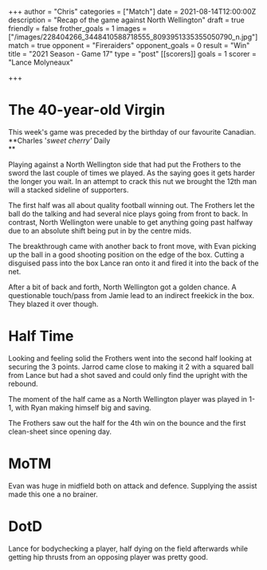 +++
author = "Chris"
categories = ["Match"]
date = 2021-08-14T12:00:00Z
description = "Recap of the game against North Wellington"
draft = true
friendly = false
frother_goals = 1
images = ["/images/228404266_3448410588718555_8093951335355050790_n.jpg"]
match = true
opponent = "Fireraiders"
opponent_goals = 0
result = "Win"
title = "2021 Season - Game 17"
type = "post"
[[scorers]]
goals = 1
scorer = "Lance Molyneaux"

+++
# The 40-year-old Virgin

This week's game was preceded by the birthday of our favourite Canadian. **Charles '_sweet cherry'_ Daily  
**

Playing against a North Wellington side that had put the Frothers to the sword the last couple of times we played. As the saying goes it gets harder the longer you wait. In an attempt to crack this nut we brought the 12th man will a stacked sideline of supporters.  
  
The first half was all about quality football winning out. The Frothers let the ball do the talking and had several nice plays going from front to back. In contrast, North Wellington were unable to get anything going past halfway due to an absolute shift being put in by the centre mids.  
  
The breakthrough came with another back to front move, with Evan picking up the ball in a good shooting position on the edge of the box. Cutting a disguised pass into the box Lance ran onto it and fired it into the back of the net.  
  
After a bit of back and forth, North Wellington got a golden chance. A questionable touch/pass from Jamie lead to an indirect freekick in the box. They blazed it over though.  
  
# Half Time  
  
Looking and feeling solid the Frothers went into the second half looking at securing the 3 points. Jarrod came close to making it 2 with a squared ball from Lance but had a shot saved and could only find the upright with the rebound.  
  
The moment of the half came as a North Wellington player was played in 1-1, with Ryan making himself big and saving.  
  
The Frothers saw out the half for the 4th win on the bounce and the first clean-sheet since opening day.  
  
# MoTM  
Evan was huge in midfield both on attack and defence. Supplying the assist made this one a no brainer.  
  
# DotD  
Lance for bodychecking a player, half dying on the field afterwards while getting hip thrusts from an opposing player was pretty good.